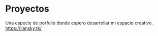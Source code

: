 # Proyectos
Una especie de porfolio donde espero desarrollar mi espacio creativo.
https://liansky.tk/

